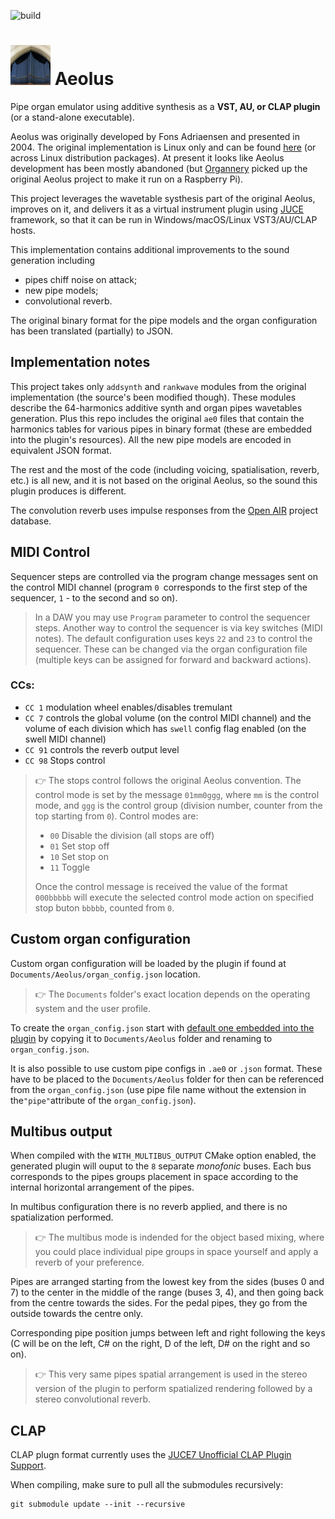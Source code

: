 ![build](https://github.com/Archie3d/aeolus_plugin/actions/workflows/build.yml/badge.svg)

# ![aeolus](Resources/icons/icon64.png) Aeolus
Pipe organ emulator using additive synthesis as a **VST, AU, or CLAP plugin** (or a stand-alone executable).

Aeolus was originally developed by Fons Adriaensen and presented in 2004. The original implementation is Linux only and can be found [here](https://kokkinizita.linuxaudio.org/linuxaudio/aeolus/) (or across Linux distribution packages). At present it looks like Aeolus development has been mostly abandoned (but [Organnery](https://organnery.com/) picked up the original Aeolus project to make it run on a Raspberry Pi).

This project leverages the wavetable systhesis part of the original Aeolus, improves on it, and delivers it as a virtual instrument plugin using [JUCE](https://github.com/juce-framework/JUCE) framework, so that it can be run in Windows/macOS/Linux VST3/AU/CLAP hosts.

This implementation contains additional improvements to the sound generation including
- pipes chiff noise on attack;
- new pipe models;
- convolutional reverb.

The original binary format for the pipe models and the organ configuration has been translated (partially) to JSON.

## Implementation notes

This project takes only `addsynth` and `rankwave` modules from the original implementation (the source's been modified though). These modules describe the 64-harmonics additive synth and organ pipes wavetables generation. Plus this repo includes the original `ae0` files that contain the harmonics tables for various pipes in binary format (these are embedded into the plugin's resources). All the new pipe models are encoded in equivalent JSON format.

The rest and the most of the code (including voicing, spatialisation, reverb, etc.) is all new, and it is not based on the original Aeolus, so the sound this plugin produces is different.

The convolution reverb uses impulse responses from the [Open AIR](https://www.openair.hosted.york.ac.uk/) project database.

## MIDI Control
Sequencer steps are controlled via the program change messages sent on the control MIDI channel (program `0 `corresponds to the first step of the sequencer, `1` - to the second and so on).
> In a DAW you may use `Program` parameter to control the sequencer steps.
> Another way to control the sequencer is via key switches (MIDI notes). The default configuration uses keys `22` and `23` to control the sequencer. These can be changed via the organ configuration file (multiple keys can be assigned for forward and backward actions).

### CCs:
- `CC 1` modulation wheel enables/disables tremulant
- `CC 7` controls the global volume (on the control MIDI channel) and the volume of each division which has `swell` config flag enabled (on the swell MIDI channel)
- `CC 91` controls the reverb output level
- `CC 98` Stops control

> :point_right: The stops control follows the original Aeolus convention. The control mode is set by the message `01mm0ggg`, where `mm` is the control mode, and `ggg` is the control group (division number, counter from the top starting from `0`).
> Control modes are:
> - `00` Disable the division (all stops are off)
> - `01` Set stop off
> - `10` Set stop on
> - `11` Toggle
>
> Once the control message is received the value of the format `000bbbbb` will execute the selected control mode action on specified stop buton `bbbbb`, counted from `0`.

## Custom organ configuration
Custom organ configuration will be loaded by the plugin if found at `Documents/Aeolus/organ_config.json` location.
> :point_right: The `Documents` folder's exact location depends on the operating system and the user profile.

To create the `organ_config.json` start with [default one embedded into the plugin](Resources/configs/default_organ.json) by copying it to `Documents/Aeolus` folder and renaming to `organ_config.json`.

It is also possible to use custom pipe configs in `.ae0` or `.json` format. These have to be placed to the `Documents/Aeolus` folder for then can be referenced from the `organ_config.json` (use pipe file name without the extension in the`"pipe"`attribute of the `organ_config.json`).

## Multibus output
When compiled with the `WITH_MULTIBUS_OUTPUT` CMake option enabled, the generated plugin will ouput to the `8` separate _monofonic_ buses. Each bus corresponds to the pipes groups placement in space according to the internal horizontal arrangement of the pipes.

In multibus configuration there is no reverb applied, and there is no spatialization performed.

> :point_right: The multibus mode is indended for the object based mixing, where you could place individual pipe groups in space yourself and apply a reverb of your preference.

Pipes are arranged starting from the lowest key from the sides (buses 0 and 7) to the center in the middle of the range (buses 3, 4), and then going back from the centre towards the sides. For the pedal pipes, they go from the outside towards the centre only.

Corresponding pipe position jumps between left and right following the keys (C will be on the left, C# on the right, D of the left, D# on the right and so on).

> :point_right: This very same pipes spatial arrangement is used in the stereo version of the plugin to perform spatialized rendering followed by a stereo convolutional reverb.

## CLAP
CLAP plugn format currently uses the [JUCE7 Unofficial CLAP Plugin Support](https://github.com/free-audio/clap-juce-extensions).

When compiling, make sure to pull all the submodules recursively:
```shell
git submodule update --init --recursive
```
